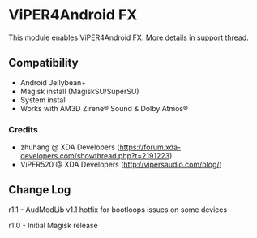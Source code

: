 # ViPER4Android FX
This module enables ViPER4Android FX. [More details in support thread](https://forum.xda-developers.com/android/software/soundmod-axon-7-dolby-atmos-t3412342).

## Compatibility
* Android Jellybean+
* Magisk install (MagiskSU/SuperSU)
* System install
* Works with AM3D Zirene® Sound & Dolby Atmos®

### Credits
* zhuhang @ XDA Developers (https://forum.xda-developers.com/showthread.php?t=2191223)
* ViPER520 @ XDA Developers (http://vipersaudio.com/blog/)

## Change Log
r1.1
    - AudModLib v1.1 hotfix for bootloops issues on some devices

r1.0
    - Initial Magisk release
